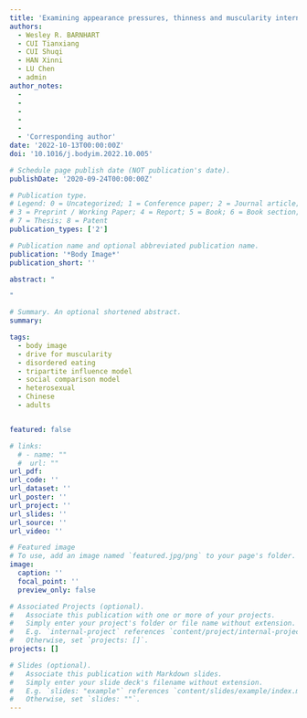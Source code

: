 ```yaml
---
title: 'Examining appearance pressures, thinness and muscularity internalizations, and social comparisons as correlates of drive for muscularity and thinness-oriented disordered eating in Chinese heterosexual men and women: Testing an integrated model'
authors:
  - Wesley R. BARNHART
  - CUI Tianxiang
  - CUI Shuqi
  - HAN Xinni
  - LU Chen
  - admin
author_notes:
  - 
  -
  -
  -
  - 
  - 'Corresponding author'
date: '2022-10-13T00:00:00Z'
doi: '10.1016/j.bodyim.2022.10.005'

# Schedule page publish date (NOT publication's date).
publishDate: '2020-09-24T00:00:00Z'

# Publication type.
# Legend: 0 = Uncategorized; 1 = Conference paper; 2 = Journal article;
# 3 = Preprint / Working Paper; 4 = Report; 5 = Book; 6 = Book section;
# 7 = Thesis; 8 = Patent
publication_types: ['2']

# Publication name and optional abbreviated publication name.
publication: '*Body Image*'
publication_short: ''

abstract: "

"

# Summary. An optional shortened abstract.
summary: 

tags:
  - body image
  - drive for muscularity
  - disordered eating
  - tripartite influence model
  - social comparison model
  - heterosexual
  - Chinese
  - adults


featured: false

# links:
  # - name: ""
  #  url: ""
url_pdf: 
url_code: ''
url_dataset: ''
url_poster: ''
url_project: ''
url_slides: ''
url_source: ''
url_video: ''

# Featured image
# To use, add an image named `featured.jpg/png` to your page's folder.
image:
  caption: ''
  focal_point: ''
  preview_only: false

# Associated Projects (optional).
#   Associate this publication with one or more of your projects.
#   Simply enter your project's folder or file name without extension.
#   E.g. `internal-project` references `content/project/internal-project/index.md`.
#   Otherwise, set `projects: []`.
projects: []

# Slides (optional).
#   Associate this publication with Markdown slides.
#   Simply enter your slide deck's filename without extension.
#   E.g. `slides: "example"` references `content/slides/example/index.md`.
#   Otherwise, set `slides: ""`.
---
```

